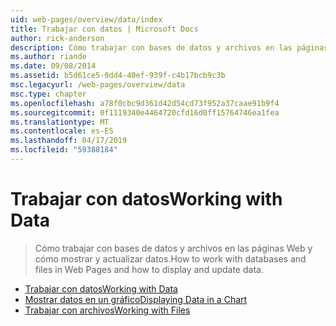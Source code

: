 ```yaml
---
uid: web-pages/overview/data/index
title: Trabajar con datos | Microsoft Docs
author: rick-anderson
description: Cómo trabajar con bases de datos y archivos en las páginas Web y cómo mostrar y actualizar datos.
ms.author: riande
ms.date: 09/08/2014
ms.assetid: b5d61ce5-0dd4-40ef-939f-c4b17bcb9c3b
msc.legacyurl: /web-pages/overview/data
msc.type: chapter
ms.openlocfilehash: a78f0cbc9d361d42d54cd73f952a37caae91b9f4
ms.sourcegitcommit: 0f1119340e4464720cfd16d0ff15764746ea1fea
ms.translationtype: MT
ms.contentlocale: es-ES
ms.lasthandoff: 04/17/2019
ms.locfileid: "59388184"
---
```

# <a name="working-with-data"></a><span data-ttu-id="6c08b-103">Trabajar con datos</span><span class="sxs-lookup"><span data-stu-id="6c08b-103">Working with Data</span></span>

> <span data-ttu-id="6c08b-104">Cómo trabajar con bases de datos y archivos en las páginas Web y cómo mostrar y actualizar datos.</span><span class="sxs-lookup"><span data-stu-id="6c08b-104">How to work with databases and files in Web Pages and how to display and update data.</span></span>


- [<span data-ttu-id="6c08b-105">Trabajar con datos</span><span class="sxs-lookup"><span data-stu-id="6c08b-105">Working with Data</span></span>](5-working-with-data.md)
- [<span data-ttu-id="6c08b-106">Mostrar datos en un gráfico</span><span class="sxs-lookup"><span data-stu-id="6c08b-106">Displaying Data in a Chart</span></span>](7-displaying-data-in-a-chart.md)
- [<span data-ttu-id="6c08b-107">Trabajar con archivos</span><span class="sxs-lookup"><span data-stu-id="6c08b-107">Working with Files</span></span>](working-with-files.md)
